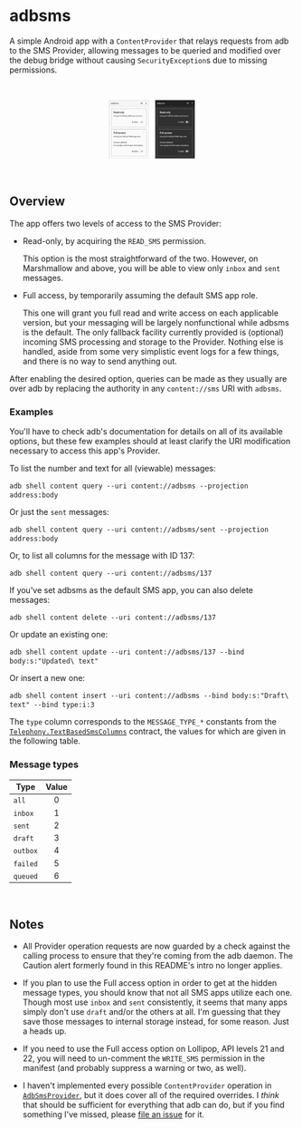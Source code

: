 # adbsms

A simple Android app with a `ContentProvider` that relays requests from adb to
the SMS Provider, allowing messages to be queried and modified over the debug
bridge without causing `SecurityException`s due to missing permissions.

<br />

<p align="center">
<img src="images/screenshots.png"
alt="Screenshots of the app in light and dark modes."
width="30%" />
</p>

<br />

## Overview

The app offers two levels of access to the SMS Provider:

+ Read-only, by acquiring the `READ_SMS` permission.

  This option is the most straightforward of the two. However, on Marshmallow
  and above, you will be able to view only `inbox` and `sent` messages.

+ Full access, by temporarily assuming the default SMS app role.

  This one will grant you full read and write access on each applicable version,
  but your messaging will be largely nonfunctional while adbsms is the default.
  The only fallback facility currently provided is (optional) incoming SMS
  processing and storage to the Provider. Nothing else is handled, aside from
  some very simplistic event logs for a few things, and there is no way to send
  anything out.

After enabling the desired option, queries can be made as they usually are over
adb by replacing the authority in any `content://sms` URI with `adbsms`.

### Examples

You'll have to check adb's documentation for details on all of its available
options, but these few examples should at least clarify the URI modification
necessary to access this app's Provider.

To list the number and text for all (viewable) messages:

```
adb shell content query --uri content://adbsms --projection address:body
```

Or just the `sent` messages:

```
adb shell content query --uri content://adbsms/sent --projection address:body
```

Or, to list all columns for the message with ID 137:

```
adb shell content query --uri content://adbsms/137
```

If you've set adbsms as the default SMS app, you can also delete messages:

```
adb shell content delete --uri content://adbsms/137
```

Or update an existing one:

```
adb shell content update --uri content://adbsms/137 --bind body:s:"Updated\ text"
```

Or insert a new one:

```
adb shell content insert --uri content://adbsms --bind body:s:"Draft\ text" --bind type:i:3
```

The `type` column corresponds to the `MESSAGE_TYPE_*` constants from the
[`Telephony.TextBasedSmsColumns`][columns] contract, the values for which are
given in the following table.

### Message types

| Type     | Value |
|----------|:-----:|
| `all`    |   0   |
| `inbox`  |   1   |
| `sent`   |   2   |
| `draft`  |   3   |
| `outbox` |   4   |
| `failed` |   5   |
| `queued` |   6   |

<br /> 

## Notes

+ All Provider operation requests are now guarded by a check against the calling 
  process to ensure that they're coming from the adb daemon. The Caution alert
  formerly found in this README's intro no longer applies.   

+ If you plan to use the Full access option in order to get at the hidden
  message types, you should know that not all SMS apps utilize each one. Though
  most use `inbox` and `sent` consistently, it seems that many apps simply don't
  use `draft` and/or the others at all. I'm guessing that they save those
  messages to internal storage instead, for some reason. Just a heads up.

+ If you need to use the Full access option on Lollipop, API levels 21 and 22,
  you will need to un-comment the `WRITE_SMS` permission in the manifest (and
  probably suppress a warning or two, as well).

+ I haven't implemented every possible `ContentProvider` operation in
  [`AdbSmsProvider`][provider], but it does cover all of the required overrides.
  I _think_ that should be sufficient for everything that adb can do, but if you
  find something I've missed, please [file an issue][issue] for it.

[columns]: https://developer.android.com/reference/android/provider/Telephony.TextBasedSmsColumns

[provider]: app/src/main/kotlin/dev/gonodono/adbsms/AdbSmsProvider.kt

[issue]: https://github.com/gonodono/adbsms/issues/new